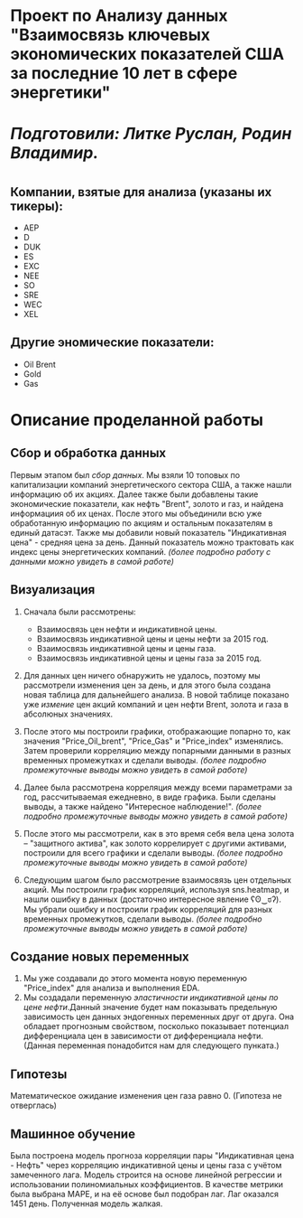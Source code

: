 # Проект по Анализу данных "Взаимосвязь ключевых экономических показателей США за последние 10 лет в сфере энергетики"
#
# _Подготовили: Литке Руслан, Родин Владимир._
#
## Компании, взятые для анализа (указаны их тикеры):
- AEP
- D
- DUK
- ES
- EXC
- NEE
- SO
- SRE 
- WEC
- XEL

## Другие эномические показатели:
- Oil Brent
- Gold
- Gas
#

# Описание проделанной работы

## Cбор и обработка данных
Первым этапом был _сбор данных_. Мы взяли 10 топовых по капитализации компаний энергетического сектора США, а также нашли информацию об их акциях. Далее также были добавлены такие 
экономические показатели, как нефть "Brent", золото и газ, и найдена информациия об их ценах. После этого мы объединили всю уже обработанную информацию по акциям и остальным показателям в единый датасэт. Также мы добавили новый показатель "Индикативная цена" - средняя цена за день. Данный показатель можно трактовать как индекс цены энергетических компаний.
_(более подробно работу с данными можно увидеть в самой работе)_

## Визуализация
1. Сначала были рассмотрены:
    - Взаимосвязь цен нефти и индикативной цены.
    - Взаимосвязь индикативной цены и цены нефти за 2015 год.
    - Взаимосвязь индикативной цены и цены газа.
    - Взаимосвязь индикативной цены и цены газа за 2015 год.

2. Для данных цен ничего обнаружить не удалось, поэтому мы рассмотрели изменения цен за день, и для этого была создана новая таблица для дальнейшего анализа. В новой таблице показано уже _измение_ цен акций компаний и цен нефти Brent, золота и газа в абсолюных значениях.

3. После этого мы построили графики, отображающие попарно то, как значения "Price_Oil_brent", "Price_Gas" и "Price_index" изменялись. Затем проверили корреляцию между попарными данными в разных временных промежутках и сделали выводы.
_(более подробно промежуточные выводы можно увидеть в самой работе)_

4. Далее была рассмотрена корреляция между всеми параметрами за год, рассчитываемая ежедневно, в виде графика. Были сделаны выводы, а также найдено "Интересное наблюдение!".
_(более подробно промежуточные выводы можно увидеть в самой работе)_

5. После этого мы рассмотрели, как в это время себя вела цена золота – "защитного актива", как золото коррелирует с другими активами, построили для всего графики и сделали выводы.
_(более подробно промежуточные выводы можно увидеть в самой работе)_

6. Следующим шагом было рассмотрение взаимосвязь цен отдельных акций. Мы построили график корреляций, используя sns.heatmap, и нашли ошибку в данных (достаточно интересное явление ʕʘ‿ಠʔ). Мы убрали ошибку и построили график корреляций для разных временных промежутков, сделали выводы.
 _(более подробно промежуточные выводы можно увидеть в самой работе)_
 
## Cоздание новых переменных
1. Мы уже создавали до этого момента новую переменную "Price_index" для анализа и выполнения EDA.
2. Мы создадали переменную _эластичности индикативной цены по цене нефти_.Данный значение будет нам показывать предельную зависимость цен данных эндогенных переменных друг от друга. Она обладает прогнозным свойством, посколько показывает потенциал дифференциала цен в зависимости от дифференциала нефти. (Данная переменная понадобится нам для следующего пунката.)

## Гипотезы
Математическое ожидание изменения цен газа равно 0. (Гипотеза не отверглась)

## Машинное обучение
Была построена модель прогноза корреляции пары "Индикативная цена - Нефть" через корреляцию индикативной цены и цены газа с учётом замеченного лага. Модель строится на основе линейной регрессии и использовании полиномиальных коэффициентов. В качестве метрики была выбрана MAPE, и на её основе был подобран лаг. Лаг оказался 1451 день. Полученная модель жалкая.
